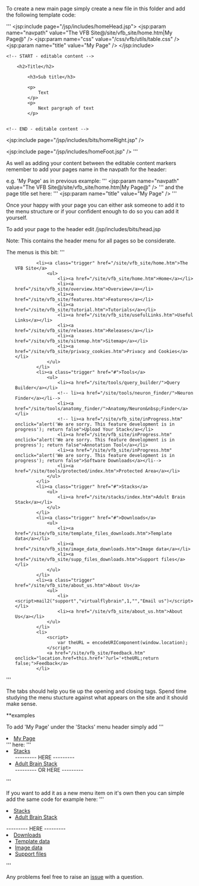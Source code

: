 To create a new main page simply create a new file in this folder and add the following template code:

'''
<jsp:include page="/jsp/includes/homeHead.jsp">
	<jsp:param name="navpath" value="The VFB Site@/site/vfb_site/home.htm|My Page@" />
	<jsp:param name="css" value="/css/vfb/utils/table.css" />
	<jsp:param name="title" value="My Page" />
</jsp:include>

<div id="center_wide">

	<!-- START - editable content -->
	
		<h2>Title</h2>

			<h3>Sub title</h3>

			<p>
				Text
			</p>
			<p>
				Next pargraph of text
			</p>

		
	<!-- END - editable content -->

</div> <!-- center_wide -->

<jsp:include page="/jsp/includes/bits/homeRight.jsp" />


<jsp:include page="/jsp/includes/homeFoot.jsp" />
'''

As well as adding your content between the editable content markers remember to add your pages name in the navpath for the header:

e.g. 'My Page' as in previous example:
'''
<jsp:param name="navpath" value="The VFB Site@/site/vfb_site/home.htm|My Page@" />
'''
and the page title set here:
'''
<jsp:param name="title" value="My Page" />
'''

Once your happy with your page you can either ask someone to add it to the menu structure or if your confident enough to do so you can add it yourself.

To add your page to the header edit /jsp/includes/bits/head.jsp

Note: This contains the header menu for all pages so be considerate.


The menus is this bit:
'''
<ul id="p7menubar">

			<li><a class="trigger" href="/site/vfb_site/home.htm">The VFB Site</a>
				<ul>
					<li><a href="/site/vfb_site/home.htm">Home</a></li>
					<li><a href="/site/vfb_site/overview.htm">Overview</a></li>
					<li><a href="/site/vfb_site/features.htm">Features</a></li>
					<li><a href="/site/vfb_site/tutorial.htm">Tutorials</a></li>
					<li><a href="/site/vfb_site/usefulLinks.htm">Useful Links</a></li>
					<li><a href="/site/vfb_site/releases.htm">Releases</a></li>
					<li><a href="/site/vfb_site/sitemap.htm">Sitemap</a></li>
					<li><a href="/site/vfb_site/privacy_cookies.htm">Privacy and Cookies</a></li>
				</ul>
			</li>
			<li><a class="trigger" href="#">Tools</a>
				<ul>
					<li><a href="/site/tools/query_builder/">Query Builder</a></li>
					<!-- li><a href="/site/tools/neuron_finder/">Neuron Finder</a></li-->
					<li><a href="/site/tools/anatomy_finder/">Anatomy/Neuron&nbsp;Finder</a></li>
					<!-- li><a href="/site/vfb_site/inProgress.htm" onclick="alert('We are sorry. This feature development is in progress'); return false">Upload Your Stack</a></li>
					<li><a href="/site/vfb_site/inProgress.htm" onclick="alert('We are sorry. This feature development is in progress'); return false">Annotation Tool</a></li>
					<li><a href="/site/vfb_site/inProgress.htm" onclick="alert('We are sorry. This feature development is in progress'); return false">Software Downloads</a></li-->
					<li><a href="/site/tools/protected/index.htm">Protected Area</a></li>
				</ul>
			</li>
			<li><a class="trigger" href="#">Stacks</a>
				<ul>
					<li><a href="/site/stacks/index.htm">Adult Brain Stack</a></li>
				</ul>
			</li>
			<li><a class="trigger" href="#">Downloads</a>
				<ul>
					<li><a href="/site/vfb_site/template_files_downloads.htm">Template data</a></li>
					<li><a href="/site/vfb_site/image_data_downloads.htm">Image data</a></li>
					<li><a href="/site/vfb_site/supp_files_downloads.htm">Support files</a></li>
				</ul>
			</li>
			<li><a class="trigger" href="/site/vfb_site/about_us.htm">About Us</a>
				<ul>
					<li><script>mail2("support","virtualflybrain",1,"","Email us")</script></li>
					<li><a href="/site/vfb_site/about_us.htm">About Us</a></li>
				</ul>
			</li>
			<li>
				<script>
					var theURL = encodeURIComponent(window.location);
				</script>
				<a href="/site/vfb_site/Feedback.htm" onclick="location.href=this.href+'?url='+theURL;return false;">Feedback</a>
			</li>
</ul>
'''

The tabs should help you tie up the opening and closing tags. Spend time studying the menu stucture against what appears on the site and it should make sense.

**examples

To add 'My Page' under the 'Stacks' menu header simply add '''<li><a href="/site/vfb_site/my_page.htm">My Page</a></li>''' here:
'''
			<li><a class="trigger" href="#">Stacks</a>
				<ul>
				  --------- HERE ---------
					<li><a href="/site/stacks/index.htm">Adult Brain Stack</a></li>
          --------- OR HERE ---------
				</ul>
			</li>
'''

If you want to add it as a new menu item on it's own then you can simple add the same code for example here:
'''
      <li><a class="trigger" href="#">Stacks</a>
				<ul>
					<li><a href="/site/stacks/index.htm">Adult Brain Stack</a></li>
				</ul>
			</li>
			--------- HERE ---------
			<li><a class="trigger" href="#">Downloads</a>
				<ul>
					<li><a href="/site/vfb_site/template_files_downloads.htm">Template data</a></li>
					<li><a href="/site/vfb_site/image_data_downloads.htm">Image data</a></li>
					<li><a href="/site/vfb_site/supp_files_downloads.htm">Support files</a></li>
				</ul>
			</li>
'''

Any problems feel free to raise an <a href="https://github.com/VirtualFlyBrain/VFB/issues" target="_new">issue</a> with a question.

